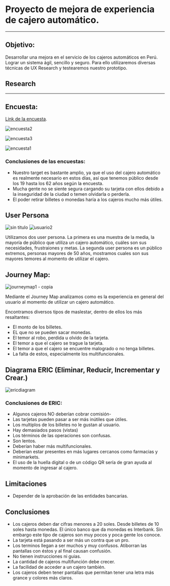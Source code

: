 # Proyecto de mejora de experiencia de cajero automático.
***
## Objetivo:
Desarrollar una mejora en el servicio de los cajeros automáticos en Perú. Lograr un sistema ágil, sencillo y seguro. Para ello utilizaremos diversas técnicas de UX Research y testearemos nuestro prototipo.

## Research
***
## Encuesta:

  [Link de la encuesta]( https://goo.gl/forms/5fMzatZjZYoG0PPQ2).

![encuesta2](https://user-images.githubusercontent.com/32309909/41449828-0409fc36-7029-11e8-9b5e-9dff16753842.jpg)

![encuesta3](https://user-images.githubusercontent.com/32309909/41449832-08f26698-7029-11e8-9923-5eeabcdeb05b.jpg)

![encuesta1](https://user-images.githubusercontent.com/32309909/41449812-ecd303a0-7028-11e8-849d-386d0e6f66c0.jpg)

### Conclusiones de las encuestas:

- Nuestro target es bastante amplio, ya que el uso del cajero automático es realmente necesario en estos días, así que tenemos público desde los 19 hasta los 62 años según la encuesta.
- Mucha gente no se siente segura cargando su tarjeta con ellos debido a la inseguridad de la ciudad o temen olvidarla o perderla.
- El poder retirar billetes o monedas haría a los cajeros mucho más útiles.

## User Persona

![sin titulo](https://user-images.githubusercontent.com/32309909/41450127-48f89e18-702b-11e8-8e5f-6dc9441850d6.jpg)
![usuario2](https://user-images.githubusercontent.com/32309909/41450128-4a371958-702b-11e8-87f8-213aeb5842e0.jpg)

Utilizamos dos user persona. La primera es una muestra de la media, la mayoría de público que utiliza un cajero automático, cuáles son sus necesidades, frustraiones y metas. La segunda user persona es un público extremos, personas mayores de 50 años, mostramos cuales son sus mayores temores al momento de utilizar el cajero.

## Journey Map:


![journeymap1 - copia](https://user-images.githubusercontent.com/32309909/41450297-4c309b66-702c-11e8-81ea-437646c70afa.JPG)

Mediante el Journey Map analizamos como es la experiencia en general del usuario al momento de utilizar un cajero automático.

Encontramos diversos tipos de maslestar, dentro de ellos los más resaltantes:

- El monto de los billetes.
- EL que no se pueden sacar monedas.
- El temor al robo, perdida u olvido de la tarjeta.
- El temor a que el cajero se trague la tarjeta.
- El temor a que el cajero se encuentre malogrado o no tenga billetes.
- La falta de estos, especialmente los multifuncionales.

## Diagrama ERIC (Eliminar, Reducir, Incrementar y Crear.)

![ericdiagram](https://user-images.githubusercontent.com/32309909/41450507-e1c480f6-702d-11e8-9d2f-d2b61ad1a66b.jpg)

### Conclusiones de ERIC:

- Algunos cajeros NO deberían cobrar comisión-
- Las tarjetas pueden pasar a ser más inútiles que útiles.
- Los multiplos de los billetes no le gustan al usuario.
- Hay demasiados pasos (vistas)
- Los términos de las operaciones son confusas.
- Son lentos.
- Deberían haber más multifuncionales.
- Deberían estar presentes en más lugares cercanos como farmacias y minimarkets.
- El uso de la huella digital o de un código QR sería de gran ayuda al momento de ingresar al cajero.


## Limitaciones

- Depender de la aprobación de las entidades bancarias.


## Conclusiones

- Los cajeros deben dar cifras menores a 20 soles. Desde billetes de 10 soles hasta monedas. El único banco que da monedas es Interbank. Sin embargo este tipo de cajeros son muy pocos y poca gente los conoce.
- La tarjeta está pasando a ser más un contra que un pro.
- Los terminos llegan a ser muchos y muy confusos. Atiborran las pantallas con éstos y al final causan confusión.
- No tienen instrucciones ni guias.
- La cantidad de cajeros multifunción debe crecer.
- La facilidad de acceder a un cajero también.
- Los cajeros deben tener pantallas que permitan tener una letra más grance y colores más claros.



